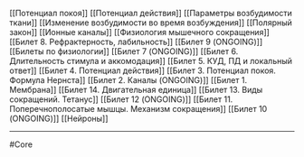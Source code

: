 [[Потенциал покоя]]
[[Потенциал действия]]
[[Параметры возбудимости ткани]]
[[Изменение возбудимости во время возбуждения]]
[[Полярный закон]]
[[Ионные каналы]]
[[Физиология мышечного сокращения]]
[[Билет 8. Рефрактерность, лабильность]]
[[Билет 9 (ONGOING)]]
[[Билеты по физиологии]]
[[Билет 7 (ONGOING)]]
[[Билет 6. Длительность стимула и аккомодация]]
[[Билет 5. КУД, ПД и локальный ответ]]
[[Билет 4. Потенциал действия]]
[[Билет 3. Потенциал покоя. Формула Нернста]]
[[Билет 2. Каналы (ONGOING)]]
[[Билет 1. Мембрана]]
[[Билет 14. Двигательная единица]]
[[Билет 13. Виды сокращений. Тетанус]]
[[Билет 12 (ONGOING)]]
[[Билет 11. Поперечнополосатые мышцы. Механизм сокращения]]
[[Билет 10 (ONGOING)]]
[[Нейроны]]


---
#Core 